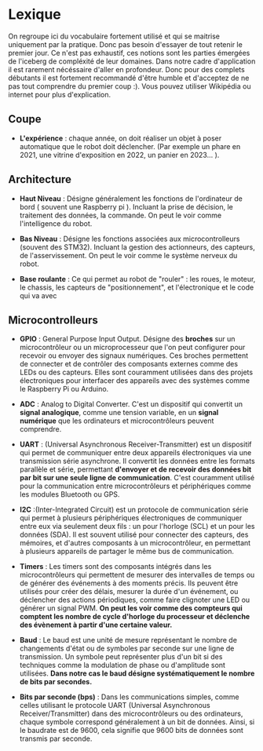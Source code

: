 # Lexique

On regroupe ici du vocabulaire fortement utilisé et qui se maitrise uniquement par la pratique. Donc pas besoin d'essayer de tout retenir le premier jour. Ce n'est pas exhaustif, ces notions sont les parties émergées de l'iceberg de compléxité de leur domaines. Dans notre cadre d'application il est rarement nécéssaire d'aller en profondeur. Donc pour des complets débutants il est fortement recommandé d'être humble et d'acceptez de ne pas tout comprendre du premier coup :). 
Vous pouvez utiliser Wikipédia ou internet pour plus d'explication.

## Coupe

- **L'expérience** : chaque année, on doit réaliser un objet à poser automatique que le robot doit déclencher. (Par exemple un phare en 2021, une vitrine d'exposition en 2022, un panier en 2023... ).

## Architecture
- **Haut Niveau** : Désigne généralement les fonctions de l'ordinateur de bord ( souvent une Raspberry pi ). Incluant la prise de décision, le traitement des données, la commande. On peut le voir comme l'intelligence du robot.

- **Bas Niveau** : Désigne les fonctions associées aux microcontrolleurs (souvent des STM32). Incluant la gestion des actionneurs, des capteurs, de l'asservissement. On peut le voir comme le système nerveux du robot.

- **Base roulante** : Ce qui permet au robot de "rouler" : les roues, le moteur, le chassis, les capteurs de "positionnement", et l'électronique et le code qui va avec


## Microcontrolleurs

- **GPIO** : General Purpose Input Output. Désigne des **broches** sur un microcontrôleur ou un microprocesseur que l'on peut configurer pour recevoir ou envoyer des signaux numériques. Ces broches permettent de connecter et de contrôler des composants externes comme des LEDs ou des capteurs. Elles sont couramment utilisées dans des projets électroniques pour interfacer des appareils avec des systèmes comme le Raspberry Pi ou Arduino.

- **ADC** : Analog to Digital Converter. C'est un dispositif qui convertit un **signal analogique**, comme une tension variable, en un **signal numérique** que les ordinateurs et microcontrôleurs peuvent comprendre.

- **UART** : (Universal Asynchronous Receiver-Transmitter) est un dispositif qui permet de communiquer entre deux appareils électroniques via une transmission série asynchrone. Il convertit les données entre les formats parallèle et série, permettant **d'envoyer et de recevoir des données bit par bit sur une seule ligne de communication**. C'est couramment utilisé pour la communication entre microcontrôleurs et périphériques comme les modules Bluetooth ou GPS.

- **I2C** :(Inter-Integrated Circuit) est un protocole de communication série qui permet à plusieurs périphériques électroniques de communiquer entre eux via seulement deux fils : un pour l'horloge (SCL) et un pour les données (SDA). Il est souvent utilisé pour connecter des capteurs, des mémoires, et d'autres composants à un microcontrôleur, en permettant à plusieurs appareils de partager le même bus de communication.

- **Timers** : Les timers sont des composants intégrés dans les microcontrôleurs qui permettent de mesurer des intervalles de temps ou de générer des événements à des moments précis. Ils peuvent être utilisés pour créer des délais, mesurer la durée d'un événement, ou déclencher des actions périodiques, comme faire clignoter une LED ou générer un signal PWM. **On peut les voir comme des compteurs qui comptent les nombre de cycle d'horloge du processeur et déclenche des évènement à partir d'une certaine valeur.**

- **Baud** :  Le baud est une unité de mesure représentant le nombre de changements d'état ou de symboles par seconde sur une ligne de transmission. Un symbole peut représenter plus d'un bit si des techniques comme la modulation de phase ou d'amplitude sont utilisées. **Dans notre cas le baud désigne systématiquement le nombre de bits par secondes.**

- **Bits par seconde (bps)** : Dans les communications simples, comme celles utilisant le protocole UART (Universal Asynchronous Receiver/Transmitter) dans des microcontrôleurs ou des ordinateurs, chaque symbole correspond généralement à un bit de données. Ainsi, si le baudrate est de 9600, cela signifie que 9600 bits de données sont transmis par seconde.
